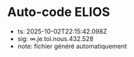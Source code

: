 # Auto-code ELIOS
- ts: 2025-10-02T22:15:42.098Z
- sig: ∞.je.toi.nous.432.528
- note: fichier généré automatiquement